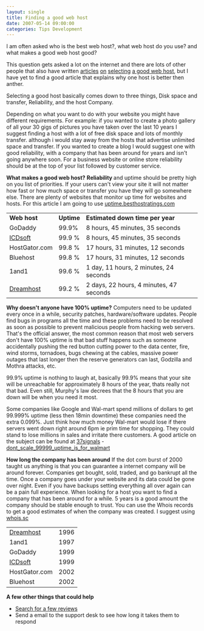 ```yaml
---
layout: single
title: Finding a good web host 
date: 2007-05-14 09:00:00
categories: Tips Development
---
```

I am often asked who is the best web host?, what web host do you use? and what makes a good web host good?

This question gets asked a lot on the internet and there are lots of other people that also have written <a href="http://www.johnchow.com/unleashing-the-best-web-hosting-service/">articles</a> <a href="http://www.johnchow.com/cheap-web-hosting-with-domain-essentials/">on</a> <a href="http://www.akamarketing.com/choosing-a-host.html">selecting</a> <a href="http://www.dailyblogtips.com/how-to-choose-a-web-host/">a good web host</a>, but I have yet to find a good article that explains why one host is better then anther.

Selecting a good host basically comes down to three things, Disk space and transfer, Reliability, and the host Company.

Depending on what you want to do with your website you might have different requirements.
For example:
if you wanted to create a photo gallery of all your 30 gigs of pictures you have taken over the last 10 years I suggest finding a host with a lot of free disk space and lots of monthly transfer. although i would stay away from the hosts that advertise unlimited space and transfer.
If you wanted to create a blog I would suggest one with good reliability, with a company that has been around for years and isn't going anywhere soon.
For a business website or online store reliability should be at the top of your list followed by customer service.

<strong>What makes a good web host?</strong>
<strong>Reliability </strong>and uptime should be pretty high on you list of priorities. If your users can't view your site it will not matter how fast or how much space or transfer you have they will go somewhere else. There are plenty of websites that monitor up time for websites and hosts. For this article I am going to use <a href="http://uptime.besthostratings.com/">uptime.besthostratings.com</a>
<table width="100%">
<tr>
<td><strong>Web host</strong></td>
<td><strong>Uptime</strong></td>
<td><strong>Estimated down time per year</strong></td>
</tr>
<tr>
<td>GoDaddy</td>
<td>99.9%</td>
<td>8 hours, 45 minutes, 35 seconds</td>
</tr>
<tr>
<td><a href="http://www.icdsoft.com/?aff=funvill.link">ICDsoft</a></td>
<td>99.9 %</td>
<td>8 hours, 45 minutes, 35 seconds</td>
</tr>
<tr>
<td>HostGator.com</td>
<td>99.8 %</td>
<td>17 hours, 31 minutes, 12 seconds</td>
</tr>
<tr>
<td>Bluehost</td>
<td>99.8 %</td>
<td>17 hours, 31 minutes, 12 seconds</td>
</tr>
<tr>
<td>1and1</td>
<td>99.6 %</td>
<td>1 day, 11 hours, 2 minutes, 24 seconds</td>
</tr>
<tr>
<td><a href="http://www.dreamhost.com/r.cgi?78455">Dreamhost</a></td>
<td>99.2 %</td>
<td>2 days, 22 hours, 4 minutes, 47 seconds</td>
</tr>
</table>
<strong>Why doesn't anyone have 100% uptime?</strong>
Computers need to be updated every once in a while, security patches, hardware/software updates. People find bugs in programs all the time and these problems need to be resolved as soon as possible to prevent malicious people from hacking web servers. That's the official answer, the most common reason that most web servers don't have 100% uptime is that bad stuff happens such as someone accidentally pushing the red button cutting power to the data center, fire, wind storms, tornadoes, bugs chewing at the cables, massive power outages that last longer then the reserve generators can last, Godzilla and Mothra attacks, etc.

99.9% uptime is nothing to laugh at, basically 99.9% means that your site will be unreachable for approximately 8 hours of the year, thats really not that bad. Even still, Murphy's law decrees that the 8 hours that you are down will be when you need it most.

Some companies like Google and Wal-mart spend millions of dollars to get 99.999% uptime (less then 18min downtime) these companies need the extra 0.099%. Just think how much money Wal-mart would lose if there servers went down right around 6pm ie prim time for shopping. They could stand to lose millions in sales and irritate there customers.
A good article on the subject can be found at <a href="http://www.37signals.com/">37signals</a> - <a href="http://www.37signals.com/svn/archives2/dont_scale_99999_uptime_is_for_walmart.php">dont_scale_99999_uptime_is_for_walmart</a>

<strong>How long the company has been around</strong>
If the dot com burst of 2000 taught us anything is that you can guarantee a internet company will be around forever. Companies get bought, sold, traded, and go bankrupt all the time. Once a company goes under your website and its data could be gone over night. Even if you have backups setting everything all over again can be a pain full experience.
When looking for a host you want to find a company that has been around for a while. 5 years is a good amount the company should be stable enough to trust. You can use the Whois records to get a good estimates of when the company was created. I suggest using <a href="http://www.whois.sc/">whois.sc</a>
<table width="50%">
<tr>
<td><a href="http://www.dreamhost.com/r.cgi?78455">Dreamhost</a></td>
<td>1996</td>
</tr>
<tr>
<td>1and1</td>
<td>1997</td>
</tr>
<tr>
<td>GoDaddy</td>
<td>1999</td>
</tr>
<tr>
<td><a href="http://www.icdsoft.com/?aff=funvill.link">ICDsoft</a></td>
<td>1999</td>
</tr>
<tr>
<td>HostGator.com</td>
<td>2002</td>
</tr>
<tr>
<td>Bluehost</td>
<td>2002</td>
</tr>
</table>
<strong>A few other things that could help  </strong>
<ul>
	<li><a href="http://www.webhostingtalk.com/">Search for a few reviews</a></li>
	<li>Send a email to the support desk to see how long it takes them to respond</li>
</ul>
